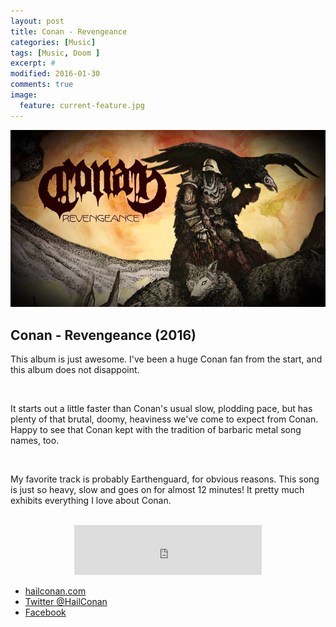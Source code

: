 ```yaml
---
layout: post
title: Conan - Revengeance
categories: [Music]
tags: [Music, Doom ]
excerpt: #
modified: 2016-01-30
comments: true
image:
  feature: current-feature.jpg
---
```


![conan](/images/conan-revengeance1.jpg)

## Conan - Revengeance (2016)

This album is just awesome.  I've been a huge Conan fan from the start, and this album does not disappoint.  

<br>

It starts out a little faster than Conan's usual slow, plodding pace, but has plenty of that brutal, doomy, heaviness we've come to expect from Conan.  Happy to see that Conan kept with the tradition of barbaric metal song names, too.  

<br>

My favorite track is probably Earthenguard, for obvious reasons.  This song is just so heavy, slow and goes on for almost 12 minutes! It pretty much exhibits everything I love about Conan.

<br>

<center><iframe src="https://embed.spotify.com/?uri=spotify:track:3DVzrKFiKb1IOPkdoQHJxS" width="300" height="80" frameborder="0" allowtransparency="true"></iframe></center>

- [hailconan.com](http://www.hailconan.com/)
- [Twitter @HailConan](https://twitter.com/HailConan)
- [Facebook](https://www.facebook.com/conandoom/)
